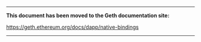 ***

**This document has been moved to the Geth documentation site:**

https://geth.ethereum.org/docs/dapp/native-bindings

***